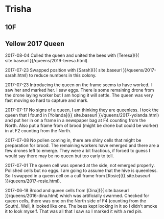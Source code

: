 # Trisha
## 10F 
## Yellow 2017 Queen

2017-08-04 Culled the queen and united the bees with [Teresa]({{ site.baseurl }}/queens/2019-teresa.html).

2017-07-23 Swapped position with [Sarah]({{ site.baseurl }}/queens/2017-sarah.html) to reduce numbers in this colony.

2017-07-23 Introducing the queen on the frame seems to have worked.  I saw her and marked her.  I saw eggs.  There is some remaining drone from the drone laying worker but I am hoping it will settle.  The queen was very fast moving so hard to capture and mark.

2017-07-17 No signs of a queen, I am thinking they are queenless.  I took the queen that I found in [Yolanda]({{ site.baseurl }}/queens/2017-yolanda.html) and put her in on a frame in a newspaper bag at F4 counting from the North.  Also put a frame from of brood (might be drone but could be worker) in at F2 counting from the North.

2017-07-08 No pollen coming in, there are shiny cells that might be preparation for brood.  The remaining workers have emerged and there are a few drones left to emerge.  They were a bit fractious, if forced to guess I would say there may be no queen but too early to tell.

2017-07-01 The queen cell was opened at the side, not emerged properly.  Polished cells but no eggs.  I am going to assume that the hive is queenless.  So I swapped in a queen cell on a cull frame from [Rosie]({{ site.baseurl }}/queens/2017-rosie.html).

2017-06-18  Brood and queen cells from [Dina]({{ site.baseurl }}/queens/2016-dina.html) which was artificially swarmed.  Checked for queen cells, there was one on the North side of F4 (counting from the South).  Well, it looked like one.  The bees kept looking in it so I didn't smoke it to look myself.  That was all that I saw so I marked it with a red pin.